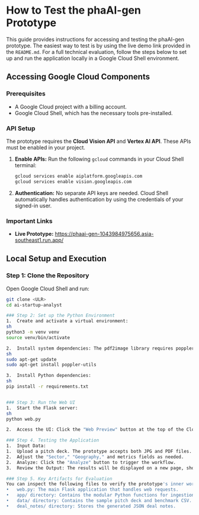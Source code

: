 # How to Test the phaAI-gen Prototype

This guide provides instructions for accessing and testing the phaAI-gen prototype. The easiest way to test is by using the live demo link provided in the `README.md`. For a full technical evaluation, follow the steps below to set up and run the application locally in a Google Cloud Shell environment.


## Accessing Google Cloud Components

### Prerequisites

*   A Google Cloud project with a billing account.
*   Google Cloud Shell, which has the necessary tools pre-installed.

### API Setup

The prototype requires the **Cloud Vision API** and **Vertex AI API**. These APIs must be enabled in your project.

1.  **Enable APIs:** Run the following `gcloud` commands in your Cloud Shell terminal:

    ```sh
    gcloud services enable aiplatform.googleapis.com
    gcloud services enable vision.googleapis.com
    ```

2.  **Authentication:** No separate API keys are needed. Cloud Shell automatically handles authentication by using the credentials of your signed-in user.

### Important Links

*   **Live Prototype:** https://phaai-gen-1043984975656.asia-southeast1.run.app/

## Local Setup and Execution

### Step 1: Clone the Repository

Open Google Cloud Shell and run:

```sh
git clone <ULR>
cd ai-startup-analyst

### Step 2: Set up the Python Environment
1.	Create and activate a virtual environment:
sh
python3 -m venv venv
source venv/bin/activate

2.	Install system dependencies: The pdf2image library requires poppler-utils.
sh
sudo apt-get update
sudo apt-get install poppler-utils

3.	Install Python dependencies:
sh
pip install -r requirements.txt


### Step 3: Run the Web UI
1.	Start the Flask server:
sh
python web.py

2.	Access the UI: Click the "Web Preview" button at the top of the Cloud Shell window and select "Preview on port 8080."

### Step 4. Testing the Application
1.	Input Data:
1.	Upload a pitch deck. The prototype accepts both JPG and PDF files.
2.	Adjust the "Sector," "Geography," and metrics fields as needed.
2.	Analyze: Click the "Analyze" button to trigger the workflow.
3.	Review the Output: The results will be displayed on a new page, showing a formatted deal note with the executive summary, benchmarking analysis, and risk assessment. 

### Step 5. Key Artifacts for Evaluation
You can inspect the following files to verify the prototype's inner workings:
•	web.py: The main Flask application that handles web requests.
•	app/ directory: Contains the modular Python functions for ingestion, analysis, benchmarking, and risk detection.
•	data/ directory: Contains the sample pitch deck and benchmark CSV.
•	deal_notes/ directory: Stores the generated JSON deal notes. 

